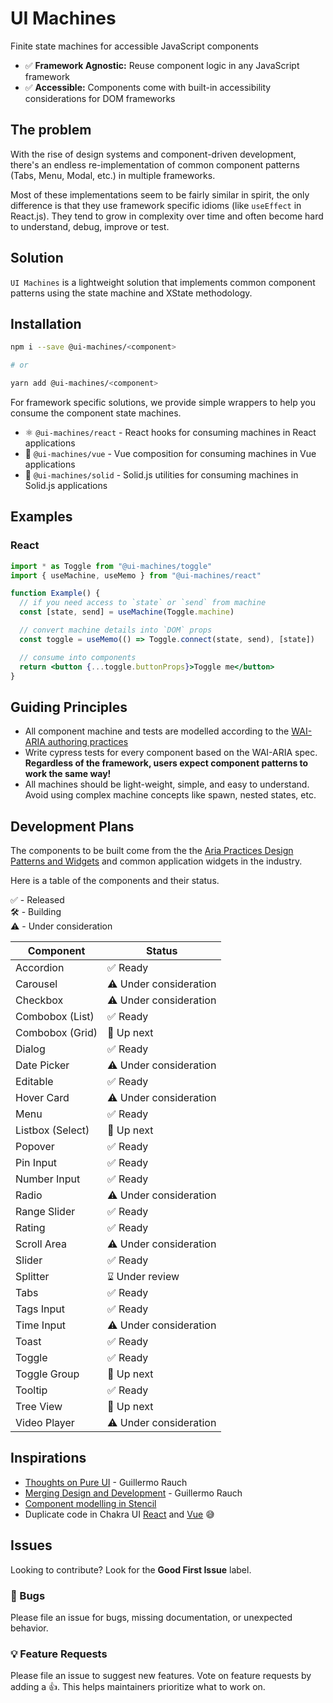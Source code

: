 # UI Machines

Finite state machines for accessible JavaScript components

- ✅ **Framework Agnostic:** Reuse component logic in any JavaScript framework
- ✅ **Accessible:** Components come with built-in accessibility considerations for DOM frameworks

## The problem

With the rise of design systems and component-driven development, there's an endless re-implementation of common
component patterns (Tabs, Menu, Modal, etc.) in multiple frameworks.

Most of these implementations seem to be fairly similar in spirit, the only difference is that they use framework
specific idioms (like `useEffect` in React.js). They tend to grow in complexity over time and often become hard to
understand, debug, improve or test.

## Solution

`UI Machines` is a lightweight solution that implements common component patterns using the state machine and XState
methodology.

## Installation

```sh
npm i --save @ui-machines/<component>

# or

yarn add @ui-machines/<component>
```

For framework specific solutions, we provide simple wrappers to help you consume the component state machines.

- ⚛️ `@ui-machines/react` - React hooks for consuming machines in React applications
- 💚 `@ui-machines/vue` - Vue composition for consuming machines in Vue applications
- 🎷 `@ui-machines/solid` - Solid.js utilities for consuming machines in Solid.js applications

## Examples

### React

```jsx
import * as Toggle from "@ui-machines/toggle"
import { useMachine, useMemo } from "@ui-machines/react"

function Example() {
  // if you need access to `state` or `send` from machine
  const [state, send] = useMachine(Toggle.machine)

  // convert machine details into `DOM` props
  const toggle = useMemo(() => Toggle.connect(state, send), [state])

  // consume into components
  return <button {...toggle.buttonProps}>Toggle me</button>
}
```

## Guiding Principles

- All component machine and tests are modelled according to the
  [WAI-ARIA authoring practices](https://www.w3.org/TR/wai-aria-practices/)
- Write cypress tests for every component based on the WAI-ARIA spec. **Regardless of the framework, users expect
  component patterns to work the same way!**
- All machines should be light-weight, simple, and easy to understand. Avoid using complex machine concepts like spawn,
  nested states, etc.

## Development Plans

The components to be built come from the the
[Aria Practices Design Patterns and Widgets](https://www.w3.org/TR/wai-aria-practices-1.2) and common application
widgets in the industry.

Here is a table of the components and their status.

✅ - Released <br/> 🛠 - Building<br/> ⚠️ - Under consideration<br/>

| Component        | Status                 |
| ---------------- | ---------------------- |
| Accordion        | ✅ Ready               |
| Carousel         | ⚠️ Under consideration |
| Checkbox         | ⚠️ Under consideration |
| Combobox (List)  | ✅ Ready               |
| Combobox (Grid)  | 🚀 Up next             |
| Dialog           | ✅ Ready               |
| Date Picker      | ⚠️ Under consideration |
| Editable         | ✅ Ready               |
| Hover Card       | ⚠️ Under consideration |
| Menu             | ✅ Ready               |
| Listbox (Select) | 🚀 Up next             |
| Popover          | ✅ Ready               |
| Pin Input        | ✅ Ready               |
| Number Input     | ✅ Ready               |
| Radio            | ⚠️ Under consideration |
| Range Slider     | ✅ Ready               |
| Rating           | ✅ Ready               |
| Scroll Area      | ⚠️ Under consideration |
| Slider           | ✅ Ready               |
| Splitter         | ⌛︎ Under review       |
| Tabs             | ✅ Ready               |
| Tags Input       | ✅ Ready               |
| Time Input       | ⚠️ Under consideration |
| Toast            | ✅ Ready               |
| Toggle           | ✅ Ready               |
| Toggle Group     | 🚀 Up next             |
| Tooltip          | ✅ Ready               |
| Tree View        | 🚀 Up next             |
| Video Player     | ⚠️ Under consideration |

## Inspirations

- [Thoughts on Pure UI](https://rauchg.com/2015/pure-ui) - Guillermo Rauch
- [Merging Design and Development](https://youtu.be/3hccXiXI0u8) - Guillermo Rauch
- [Component modelling in Stencil](https://stenciljs.com/)
- Duplicate code in Chakra UI [React](https://chakra-ui.com/) and [Vue](https://vue.chakra-ui.com/) 😅

## Issues

Looking to contribute? Look for the **Good First Issue** label.

### 🐛 Bugs

Please file an issue for bugs, missing documentation, or unexpected behavior.

### 💡 Feature Requests

Please file an issue to suggest new features. Vote on feature requests by adding a 👍. This helps maintainers prioritize
what to work on.
